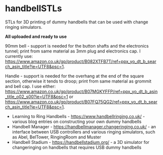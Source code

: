 # handbellSTLs

STLs for 3D printing of dummy handbells that can be used with change ringing simulators.

**All uploaded and ready to use**

90mm bell - support is needed for the button shafts and the electronics tunnel; print from same material as 3mm plug and electronics cap.  I currently use: https://www.amazon.co.uk/gp/product/B082XTFB7T/ref=ppx_yo_dt_b_search_asin_title?ie=UTF8&psc=1.

Handle - support is needed for the overhang at the end of the square section, otherwise it tends to droop; print from same material as grommit and bell cap.  I use either: https://www.amazon.co.uk/gp/product/B07MGKYFFP/ref=ppx_yo_dt_b_asin_title_o02_s00?ie=UTF8&psc=1 or https://www.amazon.co.uk/gp/product/B07FQ75QG2/ref=ppx_yo_dt_b_search_asin_title?ie=UTF8&psc=1.

* Learning to Ring Handbells - https://www.handbellringing.co.uk/ - various blog entries on constructing your own dummy handbells
* Handbell Manager - https://handbellmanager.changeringing.co.uk/ - an interface between USB controllers and various ringing simulators, such as Abel, BelTower, RingingRoom and Muster
* Handbell Stadium - https://handbellstadium.org/ - a 3D simulator for changeringing on handbells that requires USB dummy handbells

